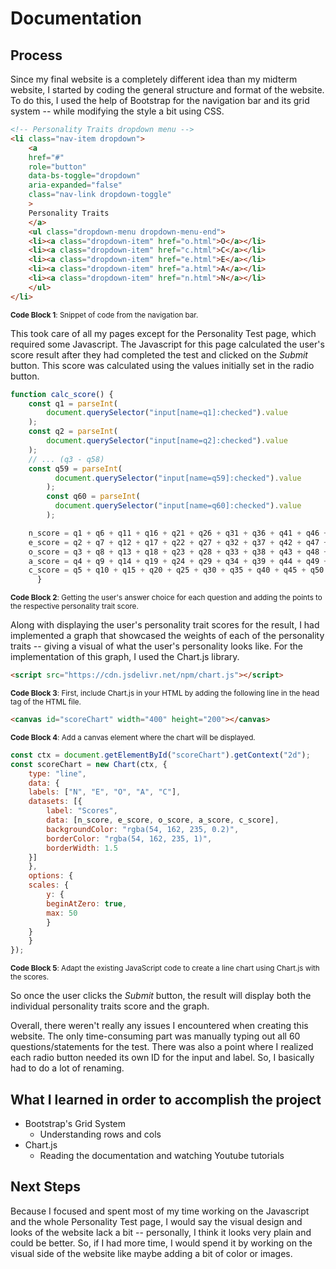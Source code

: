 # Documentation

## Process
Since my final website is a completely different idea than my midterm website, I started by coding the general structure and format of the website. To do this, I used the help of Bootstrap for the navigation bar and its grid system -- while modifying the style a bit using CSS.

```html
<!-- Personality Traits dropdown menu -->
<li class="nav-item dropdown">
    <a
    href="#"
    role="button"
    data-bs-toggle="dropdown"
    aria-expanded="false"
    class="nav-link dropdown-toggle"
    >
    Personality Traits
    </a>
    <ul class="dropdown-menu dropdown-menu-end">
    <li><a class="dropdown-item" href="o.html">O</a></li>
    <li><a class="dropdown-item" href="c.html">C</a></li>
    <li><a class="dropdown-item" href="e.html">E</a></li>
    <li><a class="dropdown-item" href="a.html">A</a></li>
    <li><a class="dropdown-item" href="n.html">N</a></li>
    </ul>
</li>
```
<sub>**Code Block 1**: Snippet of code from the navigation bar.</sub>

This took care of all my pages except for the Personality Test page, which required some Javascript. The Javascript for this page calculated the user's score result after they had completed the test and clicked on the <em>Submit</em> button. This score was calculated using the values initially set in the radio button.

```javascript
function calc_score() {
    const q1 = parseInt(
        document.querySelector("input[name=q1]:checked").value
    );
    const q2 = parseInt(
        document.querySelector("input[name=q2]:checked").value
    );
    // ... (q3 - q58)
    const q59 = parseInt(
          document.querySelector("input[name=q59]:checked").value
        );
        const q60 = parseInt(
          document.querySelector("input[name=q60]:checked").value
        );

    n_score = q1 + q6 + q11 + q16 + q21 + q26 + q31 + q36 + q41 + q46 + q51 + q56;
    e_score = q2 + q7 + q12 + q17 + q22 + q27 + q32 + q37 + q42 + q47 + q52 + q57;
    o_score = q3 + q8 + q13 + q18 + q23 + q28 + q33 + q38 + q43 + q48 + q53 + q58;
    a_score = q4 + q9 + q14 + q19 + q24 + q29 + q34 + q39 + q44 + q49 + q54 + q59;
    c_score = q5 + q10 + q15 + q20 + q25 + q30 + q35 + q40 + q45 + q50 + q55 + q60;
      }
```
<sub>**Code Block 2**: Getting the user's answer choice for each question and adding the points to the respective personality trait score.</sub>


Along with displaying the user's personality trait scores for the result, I had implemented a graph that showcased the weights of each of the personality traits -- giving a visual of what the user's personality looks like. For the implementation of this graph, I used the Chart.js library.

```html
<script src="https://cdn.jsdelivr.net/npm/chart.js"></script>
```
<sub>**Code Block 3**: First, include Chart.js in your HTML by adding the following line in the head tag of the HTML file.</sub>

```html
<canvas id="scoreChart" width="400" height="200"></canvas>
```
<sub>**Code Block 4**: Add a canvas element where the chart will be displayed.

```javascript
const ctx = document.getElementById("scoreChart").getContext("2d");
const scoreChart = new Chart(ctx, {
    type: "line",
    data: {
    labels: ["N", "E", "O", "A", "C"],
    datasets: [{
        label: "Scores",
        data: [n_score, e_score, o_score, a_score, c_score],
        backgroundColor: "rgba(54, 162, 235, 0.2)",
        borderColor: "rgba(54, 162, 235, 1)",
        borderWidth: 1.5
    }]
    },
    options: {
    scales: {
        y: {
        beginAtZero: true,
        max: 50
        }
    }
    }
});
```
<sub>**Code Block 5**: Adapt the existing JavaScript code to create a line chart using Chart.js with the scores.

So once the user clicks the <em>Submit</em> button, the result will display both the individual personality traits score and the graph.

Overall, there weren't really any issues I encountered when creating this website. The only time-consuming part was manually typing out all 60 questions/statements for the test. There was also a point where I realized each radio button needed its own ID for the input and label. So, I basically had to do a lot of renaming.

## What I learned in order to accomplish the project
- Bootstrap's Grid System
    - Understanding rows and cols
- Chart.js
    - Reading the documentation and watching Youtube tutorials

## Next Steps
Because I focused and spent most of my time working on the Javascript and the whole Personality Test page, I would say the visual design and looks of the website lack a bit -- personally, I think it looks very plain and could be better. So, if I had more time, I would spend it by working on the visual side of the website like maybe adding a bit of color or images.